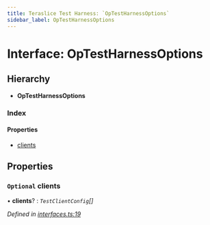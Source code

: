 ```yaml
---
title: Teraslice Test Harness: `OpTestHarnessOptions`
sidebar_label: OpTestHarnessOptions
---
```


# Interface: OpTestHarnessOptions

## Hierarchy

* **OpTestHarnessOptions**

### Index

#### Properties

* [clients](optestharnessoptions.md#optional-clients)

## Properties

### `Optional` clients

• **clients**? : *`TestClientConfig`[]*

*Defined in [interfaces.ts:19](https://github.com/terascope/teraslice/blob/9dc0f8b8/packages/teraslice-test-harness/src/interfaces.ts#L19)*


